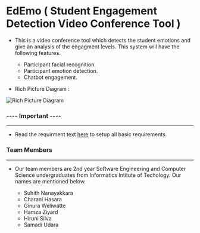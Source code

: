# EdEmo ( Student Engagement Detection Video Conference Tool )

- This is a video conference tool which detects the student emotions and give an analysis of the engagment levels. This system will have the following features.
    
    * Participant facial recognition.
    * Participant emotion detection.
    * Chatbot engagement.
    
- Rich Picture Diagram : 

![](https://github.com/hamzaziyard-devep/EdEmo/blob/main/Images/rpd.png "Rich Picture Diagram")

### ---- Important ----
___

- Read the requirment text [here](https://github.com/hamzaziyard-devep/EdEmo/tree/main/Requirements) to setup all basic requirements.

### Team Members
___
- Our team members are 2nd year Software Engineering and Computer Science undergraduates from Informatics Intitute of Techology. Our names are mentioned below.

    * Suhith Nanayakkara
    * Charani Hasara
    * Ginura Weliwatte
    * Hamza Ziyard
    * Hiruni Silva
    * Samadi Udara
